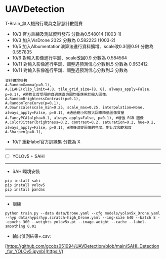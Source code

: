 # UAVDetection
T-Brain_無人機飛行載具之智慧計數競賽

* 10/3 官方訓練及測試資料發布 分數為0.548014 (1003-1)
* 10/3 加入VisDrone 2022 分數為 0.582223 (1003-2)
* 10/5 加入Albumentation演算法進行資料擴增、scale改0.3(原0.9) 分數為 0.557835
* 10/6 對輸入影像進行平舖、scale改回0.9 分數為 0.584564
* 10/11 對輸入影像進行平舖、調整遇預測信心分數到.5 分數為 0.653412
* 10/11 對輸入影像進行平舖、調整遇預測信心分數到.3 分數為 
```
資料擴增參數
A.RandomGamma(p=0.1),
A.CLAHE(clip_limit=4.0, tile_grid_size=(8, 8), always_apply=False, p=0.1), #將對比度受限的自適應直方圖均衡應用於輸入圖像。
A.RandomBrightnessContrast(p=0.1),
A.RandomToneCurve(p=0.1),
A.Downscale(scale_min=0.25, scale_max=0.25, interpolation=None, always_apply=False, p=0.1), #通過縮小和放大回來降低圖像質量
A.FancyPCA(alpha=0.1, always_apply=False, p=0.1), #增強 RGB 圖像
A.ColorJitter(brightness=0.2, contrast=0.2, saturation=0.2, hue=0.2, always_apply=False, p=0.1), #隨機改變圖像的亮度、對比度和飽和度
A.Sharpen(p=0.1),
```
* 10/? 重新label官方訓練集 分數為 X

---


- [ ] YOLOv5 + SAHI

---

* SAHI環境安裝
```
pip install sahi
pip install yolov5
pip install pandas
```

---
* 訓練
```
python train.py --data data/Drone.yaml --cfg models/yolov5x_Drone.yaml --hyp data/hyps/hyp.scratch-high_Drone.yaml --img-size 640 --batch 8 --epochs 300 --weights yolov5x.pt --image-weight --cache --label-smoothing 0.01
```

* 輸出偵測結果+.csv:
> 
[https://github.com/gcobs051094/UAVDetection/blob/main/SAHI_Detection_for_YOLOv5.ipynb](https://)
